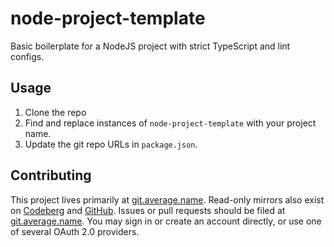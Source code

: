 # node-project-template

Basic boilerplate for a NodeJS project with strict TypeScript and lint configs.

## Usage

1. Clone the repo
2. Find and replace instances of `node-project-template` with your project name.
3. Update the git repo URLs in `package.json`.

## Contributing

This project lives primarily at [git.average.name](https://git.average.name/AverageHelper/node-project-template). Read-only mirrors also exist on [Codeberg](https://codeberg.org/AverageHelper/node-project-template) and [GitHub](https://github.com/AverageHelper/node-project-template). Issues or pull requests should be filed at [git.average.name](https://git.average.name/AverageHelper/node-project-template). You may sign in or create an account directly, or use one of several OAuth 2.0 providers.

